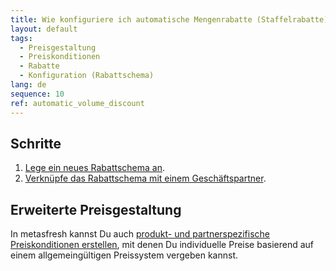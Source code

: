 ```yaml
---
title: Wie konfiguriere ich automatische Mengenrabatte (Staffelrabatte)?
layout: default
tags:
  - Preisgestaltung
  - Preiskonditionen
  - Rabatte
  - Konfiguration (Rabattschema)
lang: de
sequence: 10
ref: automatic_volume_discount
---
```


## Schritte
1. [Lege ein neues Rabattschema an](Rabattschema_anlegen).
1. [Verknüpfe das Rabattschema mit einem Geschäftspartner](Rabattschema_mit_GP_verknuepfen).

## Erweiterte Preisgestaltung
In metasfresh kannst Du auch [produkt- und partnerspezifische Preiskonditionen erstellen](Produkt_und_partnerspezifische_Preise), mit denen Du individuelle Preise basierend auf einem allgemeingültigen Preissystem vergeben kannst.
